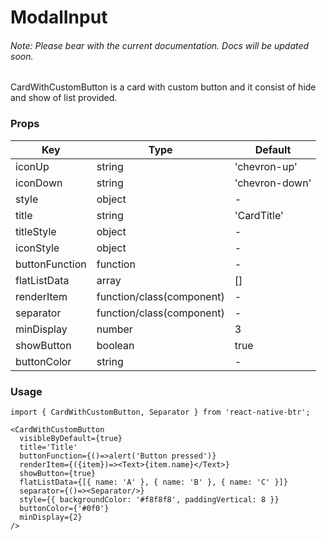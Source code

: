 # ModalInput

###### Note: Please bear with the current documentation. Docs will be updated soon.

CardWithCustomButton is a card with custom button and it consist of hide and show of list provided.

### Props
Key | Type | Default
----|----|----
iconUp | string | 'chevron-up' 
iconDown | string | 'chevron-down'
style | object | - 
title | string | 'CardTitle'
titleStyle | object | -
iconStyle | object | -
buttonFunction |function | -
flatListData | array | [] 
renderItem | function/class(component) | -
separator | function/class(component) | -
minDisplay | number | 3
showButton | boolean | true
buttonColor | string | -

### Usage
```
import { CardWithCustomButton, Separator } from 'react-native-btr';

<CardWithCustomButton
  visibleByDefault={true}
  title='Title'
  buttonFunction={()=>alert('Button pressed')}
  renderItem={({item})=><Text>{item.name}</Text>}
  showButton={true}
  flatListData={[{ name: 'A' }, { name: 'B' }, { name: 'C' }]}
  separator={()=><Separator/>}
  style={{ backgroundColor: '#f8f8f8', paddingVertical: 8 }}
  buttonColor={'#0f0'}
  minDisplay={2}
/>
```